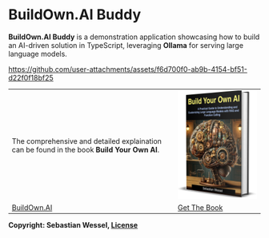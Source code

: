 # BuildOwn.AI Buddy

**BuildOwn.AI Buddy** is a demonstration application showcasing how to build an AI-driven solution in TypeScript, leveraging **Ollama** for serving large language models.

https://github.com/user-attachments/assets/f6d700f0-ab9b-4154-bf51-d22f0f18bf25



|   |   |
|---|---|
| The comprehensive and detailed explaination can be found in the book **Build Your Own AI**. | [![BuildOwn.AI](book.png)](https://buildown.ai) |
| [BuildOwn.AI](https://buildown.ai) | [Get The Book](https://buildown.ai/book/buy) |

**Copyright: Sebastian Wessel, [License](./LICENSE.md)**
